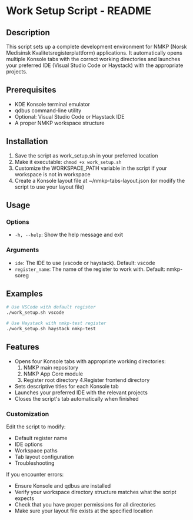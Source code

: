 # Work Setup Script - README
## Description
This script sets up a complete development environment for NMKP (Norsk Medisinsk Kvalitetsregisterplattform) applications. It automatically opens multiple Konsole tabs with the correct working directories and launches your preferred IDE (Visual Studio Code or Haystack) with the appropriate projects.

## Prerequisites
* KDE Konsole terminal emulator
* qdbus command-line utility
* Optional: Visual Studio Code or Haystack IDE
* A proper NMKP workspace structure

## Installation
1. Save the script as work_setup.sh in your preferred location
2. Make it executable: `chmod +x work_setup.sh`
3. Customize the WORKSPACE_PATH variable in the script if your workspace is not in workspace
4. Create a Konsole layout file at ~/nmkp-tabs-layout.json (or modify the script to use your layout file)

## Usage
### Options
* `-h, --help`: Show the help message and exit
### Arguments
* `ide`: The IDE to use (vscode or haystack). Default: vscode
* `register_name`: The name of the register to work with. Default: nmkp-soreg

## Examples
```sh
# Use VSCode with default register
./work_setup.sh vscode

# Use Haystack with nmkp-test register
./work_setup.sh haystack nmkp-test
```

## Features
* Opens four Konsole tabs with appropriate working directories:
    1. NMKP main repository
    2. NMKP App Core module
    3. Register root directory
    4.Register frontend directory
* Sets descriptive titles for each Konsole tab
* Launches your preferred IDE with the relevant projects
* Closes the script's tab automatically when finished

### Customization
Edit the script to modify:

* Default register name
* IDE options
* Workspace paths
* Tab layout configuration
* Troubleshooting

If you encounter errors:

* Ensure Konsole and qdbus are installed
* Verify your workspace directory structure matches what the script expects
* Check that you have proper permissions for all directories
* Make sure your layout file exists at the specified location
